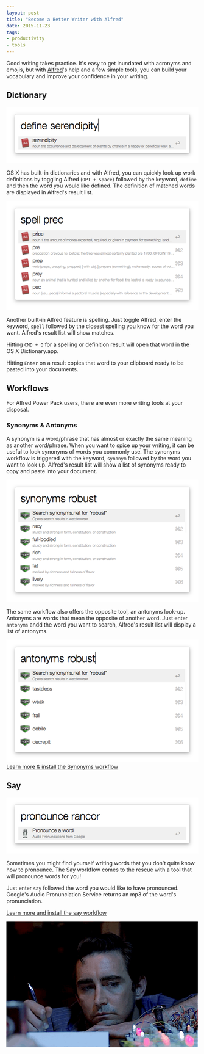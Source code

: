 ```yaml
---
layout: post
title: "Become a Better Writer with Alfred"
date: 2015-11-23
tags:
- productivity
- tools
---
```


Good writing takes practice. It's easy to get inundated with acronyms and emojis, but with [Alfred](http://alfredapp.com)'s help and a few simple tools, you can build your vocabulary and improve your confidence in your writing.

## Dictionary

![Alfred Dictionary](/images/blog/alfred/alfred-define.png)

OS X has built-in dictionaries and with Alfred, you can quickly look up work definitions by toggling Alfred (```OPT + Space```) followed by the keyword, ```define``` and then the word you would like defined. The definition of matched words are displayed in Alfred's result list.

![Alfred Spelling Help](/images/blog/alfred/alfred-spell.png)

Another built-in Alfred feature is spelling. Just toggle Alfred, enter the keyword, ```spell``` followed by the closest spelling you know for the word you want. Alfred's result list will show matches.

Hitting ```CMD + O``` for a spelling or definition result will open that word in the OS X Dictionary.app.

Hitting ```Enter``` on a result copies that word to your clipboard ready to be pasted into your documents.

## Workflows

For Alfred Power Pack users, there are even more writing tools at your disposal.

### Synonyms & Antonyms

A synonym is a word/phrase that has almost or exactly the same meaning as another word/phrase. When you want to spice up your writing, it can be useful to look synonyms of words you commonly use. The synonyms workflow is triggered with the keyword, ```synonym``` followed by the word you want to look up. Alfred's result list will show a list of synonyms ready to copy and paste into your document.

![Alfred Workflow - Synonyms](/images/blog/alfred/alfred-workflow-synonyms.png)

The same workflow also offers the opposite tool, an antonyms look-up. Antonyms are words that mean the opposite of another word. Just enter ```antonyms``` andd the word you want to search, Alfred's result list will display a list of antonyms.

![Alfred Workflow - Antonyms](/images/blog/alfred/alfred-workflow-antonyms.png)
[Learn more & install the Synonyms workflow](http://www.packal.org/workflow/synonyms)

## Say

![Alfred Workflow - Say](/images/blog/alfred/alfred-workflow-pronounce.png)

Sometimes you might find yourself writing words that you don't quite know how to pronounce. The Say workflow comes to the rescue with a tool that will pronounce words for you!

Just enter ```say``` followed the word you would like to have pronounced. Google's Audio Pronunciation Service returns an mp3 of the word's pronunciation.

[Learn more and install the say workflow](http://www.packal.org/workflow/say-word
)

![Writing](/images/gifs/hacf-writing.gif)

